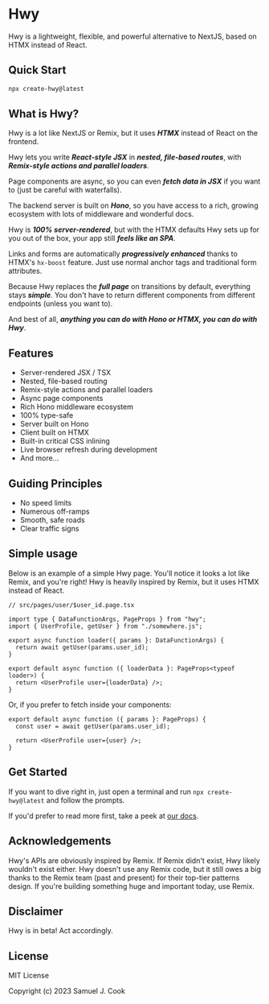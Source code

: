 # Hwy

Hwy is a lightweight, flexible, and powerful alternative to NextJS, based on HTMX instead of React.

## Quick Start

```bash
npx create-hwy@latest
```

## What is Hwy?

Hwy is a lot like NextJS or Remix, but it uses **_HTMX_** instead of React on the frontend.

Hwy lets you write **_React-style JSX_** in **_nested, file-based routes_**, with **_Remix-style actions and parallel loaders_**.

Page components are async, so you can even **_fetch data in JSX_** if you want to (just be careful with waterfalls).

The backend server is built on **_Hono_**, so you have access to a rich, growing ecosystem with lots of middleware and wonderful docs.

Hwy is **_100% server-rendered_**, but with the HTMX defaults Hwy sets up for you out of the box, your app still **_feels like an SPA_**.

Links and forms are automatically **_progressively enhanced_** thanks to HTMX's `hx-boost` feature. Just use normal anchor tags and traditional form attributes.

Because Hwy replaces the **_full page_** on transitions by default, everything stays **_simple_**. You don't have to return different components from different endpoints (unless you want to).

And best of all, **_anything you can do with Hono or HTMX, you can do with Hwy_**.

## Features

- Server-rendered JSX / TSX
- Nested, file-based routing
- Remix-style actions and parallel loaders
- Async page components
- Rich Hono middleware ecosystem
- 100% type-safe
- Server built on Hono
- Client built on HTMX
- Built-in critical CSS inlining
- Live browser refresh during development
- And more...

## Guiding Principles

- No speed limits
- Numerous off-ramps
- Smooth, safe roads
- Clear traffic signs

## Simple usage

Below is an example of a simple Hwy page. You'll notice it looks a lot like Remix, and you're right! Hwy is heavily inspired by Remix, but it uses HTMX instead of React.

```tsx
// src/pages/user/$user_id.page.tsx

import type { DataFunctionArgs, PageProps } from "hwy";
import { UserProfile, getUser } from "./somewhere.js";

export async function loader({ params }: DataFunctionArgs) {
  return await getUser(params.user_id);
}

export default async function ({ loaderData }: PageProps<typeof loader>) {
  return <UserProfile user={loaderData} />;
}
```

Or, if you prefer to fetch inside your components:

```tsx
export default async function ({ params }: PageProps) {
  const user = await getUser(params.user_id);

  return <UserProfile user={user} />;
}
```

## Get Started

If you want to dive right in, just open a terminal and run `npx create-hwy@latest` and follow the prompts.

If you'd prefer to read more first, take a peek at [our docs](https://hwy.dev/docs).

## Acknowledgements

Hwy's APIs are obviously inspired by Remix. If Remix didn't exist, Hwy likely wouldn't exist either. Hwy doesn't use any Remix code, but it still owes a big thanks to the Remix team (past and present) for their top-tier patterns design. If you're building something huge and important today, use Remix.

## Disclaimer

Hwy is in beta! Act accordingly.

## License

MIT License

Copyright (c) 2023 Samuel J. Cook
